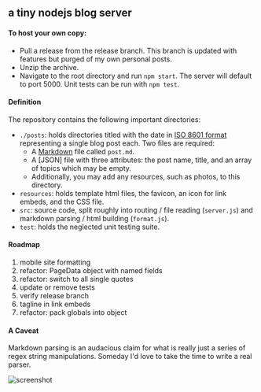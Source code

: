 ## a tiny nodejs blog server

#### To host your own copy:
- Pull a release from the release branch. This branch is updated with features but purged of my own personal posts.
- Unzip the archive.
- Navigate to the root directory and run `npm start`. The server will default to port 5000.
Unit tests can be run with `npm test`.

#### Definition
The repository contains the following important directories:
- `./posts`: holds directories titled with the date in [ISO 8601 format](https://en.wikipedia.org/wiki/ISO_8601) representing a single blog post each. Two files are required:
  - A [Markdown](https://www.markdownguide.org/) file called `post.md`.
  - A [JSON] file with three attributes: the post name, title, and an array of topics which may be empty.
  - Additionally, you may add any resources, such as photos, to this directory. 
- `resources`: holds template html files, the favicon, an icon for link embeds, and the CSS file.
- `src`: source code, split roughly into routing / file reading (`server.js`) and markdown parsing / html building (`format.js`).
- `test`: holds the neglected unit testing suite.

#### Roadmap
1. mobile site formatting
3. refactor: PageData object with named fields
4. refactor: switch to all single quotes
5. update or remove tests
6. verify release branch
7. tagline in link embeds
8. refactor: pack globals into object

#### A Caveat
Markdown parsing is an audacious claim for what is really just a series of regex string manipulations. Someday I'd love to take the time to write a real parser. 

![screenshot](https://imgur.com/wbTqj35.jpg "Screenshot")
